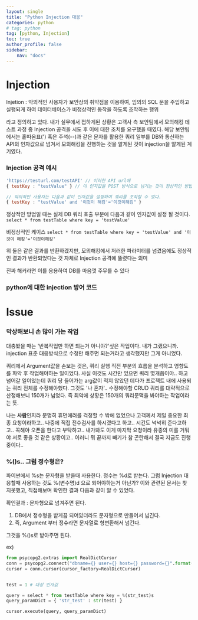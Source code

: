 ```yaml
---
layout: single
title: "Python Injection 대응"
categories: python
# tag: python
tag: [python, Injection]
toc: true
author_profile: false
sidebar:
    nav: "docs"
---
```


  

# Injection

Injetion : 악의적인 사용자가 보안상의 취약점을 이용하여, 임의의 SQL 문을 주입하고 실행되게 하여 데이터베이스가 비정상적인 동작을 하도록 조작하는 행위

라고 정의하고 있다. 내가 실무에서 접하게된 상황은 고객사 측 보안팀에서 모의해킹 테스트 과정 중 Injection 공격을 시도 후 이에 대한 조치를 요구했을 때였다. 해당 보안팀에서는 홑따옴표(') 혹은 주석(--)과 같은 문자를 활용한 쿼리 일부를  DB와 통신하는 API의 인자값으로 넘겨서 모의해킹을 진행하는 것을 알게된 것이 injection을 알게된 계기였다.

### Injection 공격 예시

```javascript
'https://testurl.com/testAPI' // 이러한 API url에 
{ testKey : "testValue" } // 이 인자값을 POST 방식으로 넘기는 것이 정상적인 방법일 때,

// 악의적인 사용자는 다음과 같이 인자값을 설정하여 쿼리를 조작할 수 있다. 
{ testKey : "testValue' and '이것이 해킹'='이것이해킹" }

```

정상적인 방법일 때는 실제 DB 쿼리 호출 부분에 다음과 같이 인자값이 설정 될 것이다.
`select * from testTable where key = 'testValue'`

비정상적인 케이스
`select * from testTable where key = 'testValue' and '이것이 해킹'='이것이해킹' `

위 둘은 같은 결과를 반환하겠지만, 모의해킹에서 저러한 파라미터를 넘겼음에도 정상적인 결과가 반환되었다는 것 자체로 Injection 공격에 뚤렸다는 의미

진짜 해커라면 이를 응용하여 DB를 마음껏 주무를 수 있다





### python에 대한 injection 방어 코드





# Issue

### 막상해보니 손 많이 가는 작업

대충봤을 때는 '반복작업만 하면 되는거 아니야?'싶은 작업이다. 내가 그랬으니까. injection 표준 대응방식으로 수정만 해주면 되는거라고 생각했지만 그게 아니었다.

쿼리에서 Argument값을 손보는 것은, 쿼리 실행 직전 부분의 흐름을 분석하고 영향도를 파악 후 작업해야하는 일이었다. 사실 이것도 시간만 있으면 쿼리 몇개쯤이야.. 하고 넘어갈 일이었는데 쿼리 당 들어가는 arg값이 적지 않았던 데다가 프로젝트 내에 사용되는 쿼리 전체를 수정해야했다. 그것도 '나 혼자'.. 수정해야할 CRUD 쿼리를 대략적으로 산정해보니 150개가 넘었다. 즉 최악에 상황은 150개의 쿼리문맥을 봐야하는 작업이라는 뜻.

나는 **사람**인지라 분명히 휴먼에러를 걱정할 수 밖에 없었으나 고객께서 제일 중요한 최종 요청이라하고.. 나중에 직접 전수검사를 하시겠다고 하고.. 시간도 넉넉히 준다고하고.. 꼭해야 오픈을 한다고 부탁하고.. 내가봐도 이게 마지막 요청이라 유종의 미를 거둬야 서로 좋을 것 같은 상황이고.. 이러니 뭐 끝까지 빼기가 참 곤란해서 결국 지금도 진행중이다..

### %()s.. 그럼 정수형은?

파이썬에서 %s는 문자형을 받을때 사용한다. 정수는 %d로 받는다.
그럼 Injection 대응할때 사용하는 것도 %(변수명)d 으로 되어야하는거 아닌가?
이와 관련된 문서는 찾지못했고, 직접해보며 확인한 결과 다음과 같이 알 수 있었다.

확인결과 : 문자형으로 넘겨주면 된다. 

1. DB에서 정수형을 받게끔 되어있더라도 문자형으로 만들어서 넘긴다.
2. 즉, Argument 부터 정수라면 문자열로 형변환해서 넘긴다.

그것을 %()s로 받아주면 된다.

ex)

```python
from psycopg2.extras import RealDictCursor
conn = psycopg2.connect("dbname={} user={} host={} password={}".format(db_name, db_user, db_host, db_pass))
cursor = conn.cursor(cursor_factory=RealDictCursor)


test = 1 # 대상 인자값

query = select * from testTable where key = %(str_test)s
query_paramDict = { 'str_test' : str(test) }

cursor.execute(query, query_paramDict)
```


